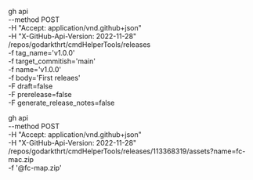 gh api \
  --method POST \
  -H "Accept: application/vnd.github+json" \
  -H "X-GitHub-Api-Version: 2022-11-28" \
  /repos/godarkthrt/cmdHelperTools/releases \
  -f tag_name='v1.0.0' \
 -f target_commitish='main' \
 -f name='v1.0.0' \
 -f body='First releaes' \
 -F draft=false \
 -F prerelease=false \
 -F generate_release_notes=false 


 gh api \
  --method POST \
  -H "Accept: application/vnd.github+json" \
  -H "X-GitHub-Api-Version: 2022-11-28" \
  /repos/godarkthrt/cmdHelperTools/releases/113368319/assets?name=fc-mac.zip \
  -f '@fc-map.zip'